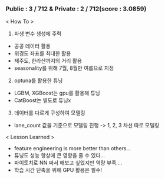### Public : 3 / 712 & Private : 2 / 712(score : 3.0859)


< How To >
1. 파생 변수 생성에 주력
- 공공 데이터 활용
- 위경도 좌표를 최대한 활용
- 제주도, 한라산까지의 거리 활용
- seasonality를 위해 7월, 8월만 여름으로 지정

2. optuna를 활용한 튜닝
- LGBM, XGBoost는 gpu를 활용해 튜닝
- CatBoost는 별도로 튜닝x

3. 데이터를 다르게 구성하여 모델링
- lane_count 값을 기준으로 모델링 진행 -> 1, 2, 3 차선 따로 모델링

< Lesson Learned >
- feature engineering is more better than others...
- 튜닝도 성능 향상에 큰 영향을 줄 수 있다...
- 파이토치로 NN 짜서 해보고 싶었지만 역량 부족....
- 학습 시간 단축을 위해 GPU 활용은 필수!
